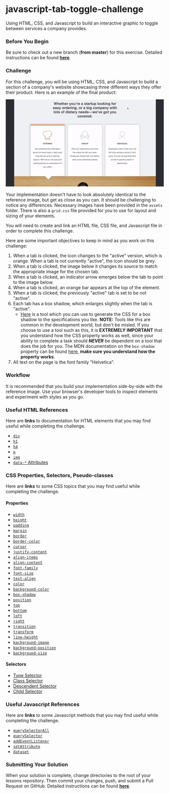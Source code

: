 # javascript-tab-toggle-challenge

Using HTML, CSS, and Javascript to build an interactive graphic to toggle between services a company provides.

### Before You Begin

Be sure to check out a new branch (**from master**) for this exercise. Detailed instructions can be found [**here**](../../guides/before-each-exercise.md).

### Challenge

For this challenge, you will be using HTML, CSS, and Javascript to build a section of a company's website showcasing three different ways they offer their product. Here is an example of the final product:

<p align="middle">
  <img src="assets/toggle-challenge-complete.gif" alt="javascript-toggle-tab-challenge example">
</p>

Your implementation doesn't have to look absolutely identical to the reference image, but get as close as you can. It should be challenging to notice any differences. Necessary images have been provided in the `assets` folder. There is also a `grid.css` file provided for you to use for layout and sizing of your elements.

You will need to create and link an HTML file, CSS file, and Javascript file in order to complete this challenge.

Here are some important objectives to keep in mind as you work on this challenge:

1. When a tab is clicked, the icon changes to the "active" version, which is orange. When a tab is not currently "active", the icon should be grey.
1. When a tab is clicked, the image below it changes its source to match the appropriate image for the chosen tab.
1. When a tab is clicked, an indicator arrow emerges below the tab to point to the image below.
1. When a tab is clicked, an orange bar appears at the top of the element.
1. When a tab is clicked, the previously "active" tab is set to be not "active".
1. Each tab has a box shadow, which enlarges slightly when the tab is "active".
    - [Here](https://html-css-js.com/css/generator/box-shadow/) is a tool which you can use to generate the CSS for a box shadow to the specifications you like. **NOTE:** Tools like this are common in the development world, but don't be misled. If you choose to use a tool such as this, it is **EXTREMELY IMPORTANT** that you understand how the CSS property works as well, since your ability to complete a task should ***NEVER*** be dependent on a tool that does the job for you. The MDN documentation on the `box-shadow` property can be found [here](https://developer.mozilla.org/en-US/docs/Web/CSS/box-shadow), **make sure you understand how the property works**.
1. All text on the page is the font family "Helvetica".

### Workflow

It is recommended that you build your implementation side-by-side with the reference image. Use your browser's developer tools to inspect elements and experiment with styles as you go.

### Useful HTML References

Here are **links** to documentation for HTML elements that you may find useful while completing the challenge.

- [`div`](https://developer.mozilla.org/en-US/docs/Web/HTML/Element/div)
- [`h1`](https://developer.mozilla.org/en-US/docs/Web/HTML/Element/Heading_Elements)
- [`h4`](https://developer.mozilla.org/en-US/docs/Web/HTML/Element/Heading_Elements)
- [`p`](https://developer.mozilla.org/en-US/docs/Web/HTML/Element/p)
- [`img`](https://developer.mozilla.org/en-US/docs/Web/HTML/Element/img)
- [`data-*` Attributes](https://developer.mozilla.org/en-US/docs/Web/HTML/Global_attributes/data-*)

### CSS Properties, Selectors, Pseudo-classes

Here are **links** to some CSS topics that you may find useful while completing the challenge.

#### Properties

- [`width`](https://developer.mozilla.org/en-US/docs/Web/CSS/width)
- [`height`](https://developer.mozilla.org/en-US/docs/Web/CSS/height)
- [`padding`](https://developer.mozilla.org/en-US/docs/Web/CSS/padding)
- [`margin`](https://developer.mozilla.org/en-US/docs/Web/CSS/margin)
- [`border`](https://developer.mozilla.org/en-US/docs/Web/CSS/border)
- [`border-color`](https://developer.mozilla.org/en-US/docs/Web/CSS/border-color)
- [`cursor`](https://developer.mozilla.org/en-US/docs/Web/CSS/cursor)
- [`justify-content`](https://developer.mozilla.org/en-US/docs/Web/CSS/justify-content)
- [`align-items`](https://developer.mozilla.org/en-US/docs/Web/CSS/align-items)
- [`align-content`](https://developer.mozilla.org/en-US/docs/Web/CSS/align-content)
- [`font-family`](https://developer.mozilla.org/en-US/docs/Web/CSS/font-family)
- [`font-size`](https://developer.mozilla.org/en-US/docs/Web/CSS/font-size)
- [`text-align`](https://developer.mozilla.org/en-US/docs/Web/CSS/text-align)
- [`color`](https://developer.mozilla.org/en-US/docs/Web/CSS/color)
- [`background-color`](https://developer.mozilla.org/en-US/docs/Web/CSS/background-color)
- [`box-shadow`](https://developer.mozilla.org/en-US/docs/Web/CSS/box-shadow)
- [`position`](https://developer.mozilla.org/en-US/docs/Web/CSS/position)
- [`top`](https://developer.mozilla.org/en-US/docs/Web/CSS/top)
- [`bottom`](https://developer.mozilla.org/en-US/docs/Web/CSS/bottom)
- [`left`](https://developer.mozilla.org/en-US/docs/Web/CSS/left)
- [`right`](https://developer.mozilla.org/en-US/docs/Web/CSS/right)
- [`transition`](https://developer.mozilla.org/en-US/docs/Web/CSS/transition)
- [`transform`](https://developer.mozilla.org/en-US/docs/Web/SVG/Attribute/transform)
- [`line-height`](https://developer.mozilla.org/en-US/docs/Web/CSS/line-height)
- [`background-image`](https://developer.mozilla.org/en-US/docs/Web/CSS/background-image)
- [`background-position`](https://developer.mozilla.org/en-US/docs/Web/CSS/background-position)
- [`background-size`](https://developer.mozilla.org/en-US/docs/Web/CSS/background-size)

#### Selectors

- [Type Selector](https://developer.mozilla.org/en-US/docs/Web/CSS/Type_selectors)
- [Class Selector](https://developer.mozilla.org/en-US/docs/Web/CSS/Class_selectors)
- [Descendent Selector](https://developer.mozilla.org/en-US/docs/Web/CSS/Descendant_combinator)
- [Child Selector](https://developer.mozilla.org/en-US/docs/Web/CSS/Child_combinator)

### Useful Javascript References

Here are **links** to some Javascript methods that you may find useful while completing the challenge.

- [`querySelectorAll`](https://developer.mozilla.org/en-US/docs/Web/API/Document/querySelectorAll)
- [`querySelector`](https://developer.mozilla.org/en-US/docs/Web/API/Document/querySelector)
- [`addEventListener`](https://developer.mozilla.org/en-US/docs/Web/API/EventTarget/addEventListener)
- [`setAttribute`](https://developer.mozilla.org/en-US/docs/Web/API/Element/setAttribute)
- [`dataset`](https://developer.mozilla.org/en-US/docs/Web/API/HTMLOrForeignElement/dataset)

### Submitting Your Solution

When your solution is complete, change directories to the root of your lessons repository. Then commit your changes, push, and submit a Pull Request on GitHub. Detailed instructions can be found [**here**](../../guides/after-each-exercise.md).
